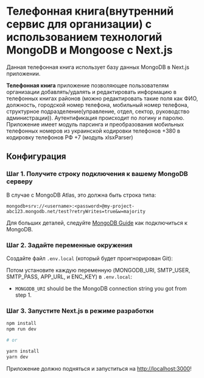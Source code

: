 # Телефонная книга(внутренний сервис для организации) с использованием технологий MongoDB и Mongoose с Next.js

Данная телефонная книга использует базу данных MongoDB в Next.js приложении.

**Телефонная книга** приложение позволяющее пользователям организации добавлять/удалять и редактировать информацию в телефонных книгах районов (можно редактировать такие поля как ФИО, должность, городской номер телефона, мобильный номер телефона, структурное подразделение(управление, отдел, сектор, руководство администрации)). Аутентификация происходит по логину и паролю. Приложение имеет модуль парсинга и преобразования мобильных телефонных номеров из украинской кодировки телефонов +380 в кодировку телефонов РФ +7 (модуль xlsxParser)

## Конфигурация

### Шаг 1. Получите строку подключения к вашему MongoDB серверу

В случае с MongoDB Atlas, это должна быть строка типа:

```
mongodb+srv://<username>:<password>@my-project-abc123.mongodb.net/test?retryWrites=true&w=majority
```

Для больших деталей, следуйте [MongoDB Guide](https://docs.mongodb.com/guides/server/drivers/) как подключиться к MongoDB.

### Шаг 2. Задайте переменные окружения

Создайте файл `.env.local` (который будет проигнорирован Git):

Потом установите каждую переменную (MONGODB_URI, SMTP_USER, SMTP_PASS, APP_URL, и ENC_KEY) в `.env.local`:

- `MONGODB_URI` should be the MongoDB connection string you got from step 1.

### Шаг 3. Запустите Next.js в режиме разработки

```bash
npm install
npm run dev

# or

yarn install
yarn dev
```

Приложение должно подняться и запуститься на [http://localhost:3000](http://localhost:3000)! 
